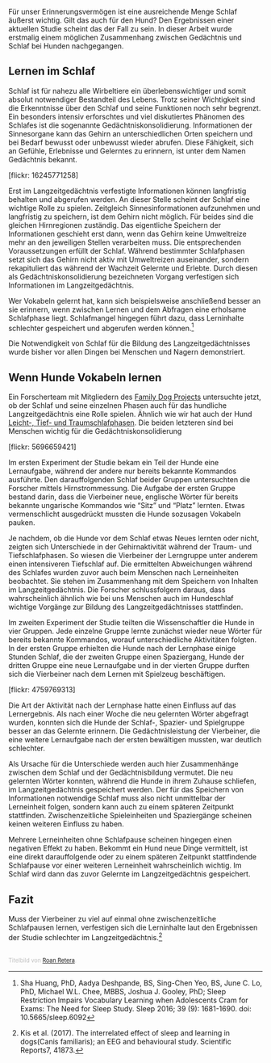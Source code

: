 Für unser Erinnerungsvermögen ist eine ausreichende Menge Schlaf äußerst wichtig. Gilt das auch für den Hund? Den Ergebnissen einer aktuellen Studie scheint das der Fall zu sein. In dieser Arbeit wurde erstmalig einem möglichen Zusammenhang zwischen Gedächtnis und Schlaf bei Hunden nachgegangen.


## Lernen im Schlaf

Schlaf ist für nahezu alle Wirbeltiere ein überlebenswichtiger und somit absolut notwendiger Bestandteil des Lebens. Trotz seiner Wichtigkeit sind die Erkenntnisse über den Schlaf und seine Funktionen noch sehr begrenzt. Ein besonders intensiv erforschtes und viel diskutiertes Phänomen des Schlafes ist die sogenannte Gedächtniskonsolidierung. Informationen der Sinnesorgane kann das Gehirn an unterschiedlichen Orten speichern und bei Bedarf bewusst oder unbewusst wieder abrufen. Diese Fähigkeit, sich an Gefühle, Erlebnisse und Gelerntes zu erinnern, ist unter dem Namen Gedächtnis bekannt. 

[flickr: 16245771258]

Erst im Langzeitgedächtnis verfestigte Informationen können langfristig behalten und abgerufen werden. An dieser Stelle scheint der Schlaf eine wichtige Rolle zu spielen. Zeitgleich Sinnesinformationen aufzunehmen und langfristig zu speichern, ist dem Gehirn nicht möglich. Für beides sind die gleichen Hirnregionen zuständig. Das eigentliche Speichern der Informationen geschieht erst dann, wenn das Gehirn keine Umweltreize mehr an den jeweiligen Stellen verarbeiten muss. Die entsprechenden Voraussetzungen erfüllt der Schlaf. Während bestimmter Schlafphasen setzt sich das Gehirn nicht aktiv mit Umweltreizen auseinander, sondern rekapituliert das während der Wachzeit Gelernte und Erlebte. Durch diesen als Gedächtniskonsolidierung bezeichneten Vorgang verfestigen sich Informationen im Langzeitgedächtnis. 

Wer Vokabeln gelernt hat, kann sich beispielsweise anschließend besser an sie erinnern, wenn zwischen Lernen und dem Abfragen eine erholsame Schlafphase liegt. Schlafmangel hingegen führt dazu, dass Lerninhalte schlechter gespeichert und abgerufen werden können.[^1]

Die Notwendigkeit von Schlaf für die Bildung des Langzeitgedächtnisses wurde bisher vor allen Dingen bei Menschen und Nagern demonstriert.





## Wenn Hunde Vokabeln lernen


Ein Forscherteam mit Mitgliedern des [Family Dog Projects](https://familydogproject.elte.hu/)  untersuchte jetzt, ob der Schlaf und seine einzelnen Phasen auch für das hundliche Langzeitgedächtnis eine Rolle spielen. Ähnlich wie wir hat auch der Hund [Leicht-, Tief- und Traumschlafphasen](http://fluffology.de/post/schlaf-hndchen-schlaf). Die beiden letzteren sind bei Menschen wichtig für die Gedächtniskonsolidierung 

[flickr: 5696659421]

Im ersten Experiment der Studie bekam ein Teil der Hunde eine Lernaufgabe, während der andere nur bereits bekannte Kommandos ausführte. Den darauffolgenden Schlaf beider Gruppen untersuchten die Forscher mittels Hirnstrommessung. Die Aufgabe der ersten Gruppe bestand darin, dass die Vierbeiner neue, englische Wörter für bereits bekannte ungarische Kommandos wie “Sitz” und “Platz” lernten. Etwas vermenschlicht ausgedrückt mussten die Hunde sozusagen Vokabeln pauken. 

Je nachdem, ob die Hunde vor dem Schlaf etwas Neues lernten oder nicht, zeigten sich Unterschiede in der Gehirnaktivität während der Traum- und Tiefschlafphasen. So wiesen die Vierbeiner der Lerngruppe unter anderem einen intensiveren Tiefschlaf auf. Die ermittelten Abweichungen während des Schlafes wurden zuvor auch beim Menschen nach Lerneinheiten beobachtet. Sie stehen im Zusammenhang mit dem Speichern von Inhalten im Langzeitgedächtnis. Die Forscher schlussfolgern daraus, dass wahrscheinlich ähnlich wie bei uns Menschen auch im Hundeschlaf wichtige Vorgänge zur Bildung des Langzeitgedächtnisses stattfinden.

Im zweiten Experiment der Studie teilten die Wissenschaftler die Hunde in vier Gruppen. Jede einzelne Gruppe lernte zunächst wieder neue Wörter für bereits bekannte Kommandos, worauf unterschiedliche Aktivitäten folgten. In der ersten Gruppe erhielten die Hunde nach der Lernphase einige Stunden Schlaf, die der zweiten Gruppe einen Spaziergang, Hunde der dritten Gruppe eine neue Lernaufgabe und in der vierten Gruppe durften sich die Vierbeiner nach dem Lernen mit Spielzeug beschäftigen. 

[flickr: 4759769313]

Die Art der Aktivität nach der Lernphase hatte einen Einfluss auf das Lernergebnis. Als nach einer Woche die neu gelernten Wörter abgefragt wurden, konnten sich die Hunde der Schlaf-, Spazier- und Spielgruppe besser an das Gelernte erinnern. Die Gedächtnisleistung der Vierbeiner, die eine weitere Lernaufgabe nach der ersten bewältigen mussten, war deutlich schlechter. 

Als Ursache für die Unterschiede werden auch hier Zusammenhänge zwischen dem Schlaf und der Gedächtnisbildung vermutet. Die neu gelernten Wörter konnten, während die Hunde in ihrem Zuhause schliefen, im Langzeitgedächtnis gespeichert werden. Der für das Speichern von Informationen notwendige Schlaf muss also nicht unmittelbar der Lerneinheit folgen, sondern kann auch zu einem späteren Zeitpunkt stattfinden. Zwischenzeitliche Spieleinheiten und Spaziergänge scheinen keinen weiteren Einfluss zu haben.  


Mehrere Lerneinheiten ohne Schlafpause scheinen hingegen einen negativen Effekt zu haben. Bekommt ein Hund neue Dinge vermittelt, ist eine direkt darauffolgende oder zu einem späteren Zeitpunkt stattfindende Schlafpause vor einer weiteren Lerneinheit wahrscheinlich wichtig. Im Schlaf wird dann das zuvor Gelernte im Langzeitgedächtnis gespeichert.

## Fazit


Muss der Vierbeiner zu viel auf einmal ohne zwischenzeitliche Schlafpausen lernen, verfestigen sich die Lerninhalte laut den Ergebnissen der Studie schlechter im Langzeitgedächtnis.[^2] 


<div style="margin-top:30px;color:silver;font-size:.8em">
<p>Titelbild von <a href='https://www.flickr.com/photos/roanretera/32615526612/'>Roan Retera</a>.</p>
</div>

[^1]: Sha Huang, PhD, Aadya Deshpande, BS, Sing-Chen Yeo, BS, June C. Lo, PhD, Michael W.L. Chee, MBBS, Joshua J. Gooley, PhD; Sleep Restriction Impairs Vocabulary Learning when Adolescents Cram for Exams: The Need for Sleep Study. Sleep 2016; 39 (9): 1681-1690. doi: 10.5665/sleep.6092

[^2]: Kis et al. (2017). The interrelated effect of sleep and learning in dogs(Canis familiaris); an EEG and behavioural study. Scientific Reports7, 41873.
